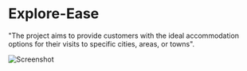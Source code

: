 # Explore-Ease
"The project aims to provide customers with the ideal accommodation options for their visits to specific cities, areas, or towns".

![[ Screenshot ](Home.png)](https://github.com/ashuupatil07/Explore-ease/tree/main/Screenshot)
